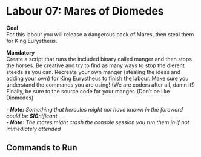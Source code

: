 # Labour 07: Mares of Diomedes
**Goal**  
For this labour you will release a dangerous pack of Mares, then steal them for King Eurystheus.

**Mandatory**  
Create a script that runs the included binary called manger and then stops the horses. Be creative and try to find as many ways to stop the dierent steeds as you can. Recreate your own manger (stealing the ideas and adding your own) for King Eurystheus to finish the labour. Make sure you understand the commands you are using! (We are coders after all, damn it!) Finally, be sure to the source code for your manger. (Don’t be like Diomedes)  

**_- Note:_** *Something that hercules might not have known in the foreword could be **SIG**nificant*  
**_- Note:_** *The mares might crash the console session you run them in if not immediately attended*


## **Commands to Run**   

<!-- **Start the Corewar** *(up to 4 champions)*
```
./corewar <CHAMPION-01.COR> <CHAMPION-02.COR>...
```

**Visualize the Corewar**
```
./corewar -n <CHAMPION-01.COR> <CHAMPION-02.COR>...
```
 - press `"spacebar"` to play/pause the battle.
 - press `"q"` to slow down by 10 cycles.
 - press `"w"` to slow down by 1 cycle.
 - press `"e"` to speed up by 1 cycle.
 - press `"r"` to speed up by 10 cycles.

**Assemble Champion**
```
./asm <CHAMPION.S>
```

**Not sure what this does yet**
```
hexdump -C <CHAMPION.COR>
``` -->